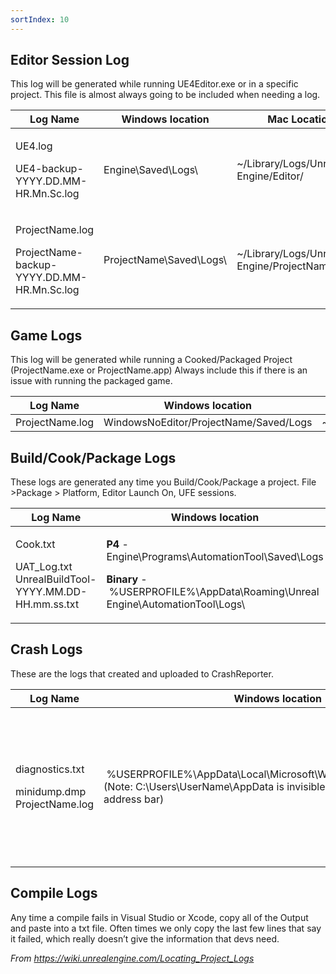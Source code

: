 ```yaml
---
sortIndex: 10
---
```


## **Editor Session Log**

This log will be generated while running UE4Editor.exe or in a specific project. This file is almost always going to be included when needing a log.

<table><thead><tr class="header"><th><strong>Log Name</strong></th><th><strong>Windows location</strong></th><th><strong>Mac Location</strong></th></tr></thead><tbody><tr class="odd"><td><p>UE4.log</p><p>UE4-backup-YYYY.DD.MM-HR.Mn.Sc.log</p></td><td>Engine\Saved\Logs\</td><td>~/Library/Logs/Unreal Engine/Editor/</td></tr><tr class="even"><td><p>ProjectName.log</p><p>ProjectName-backup-YYYY.DD.MM-HR.Mn.Sc.log</p></td><td>ProjectName\Saved\Logs\</td><td>~/Library/Logs/Unreal Engine/ProjectNameEditor/</td></tr></tbody></table>

## **Game Logs**

This log will be generated while running a Cooked/Packaged Project (ProjectName.exe or ProjectName.app) Always include this if there is an issue with running the packaged game.

<table><thead><tr class="header"><th><strong>Log Name</strong></th><th><strong>Windows location</strong></th><th><strong>Mac Location</strong></th></tr></thead><tbody><tr class="odd"><td>ProjectName.log</td><td>WindowsNoEditor/ProjectName/Saved/Logs</td><td>~/Library/Logs/ProjectName/</td></tr></tbody></table>

## **Build/Cook/Package Logs**

These logs are generated any time you Build/Cook/Package a project. File >Package > Platform, Editor Launch On, UFE sessions.

<table><thead><tr class="header"><th><strong>Log Name</strong></th><th><strong>Windows location</strong></th><th><strong>Mac Location</strong></th></tr></thead><tbody><tr class="odd"><td><p>Cook.txt</p><p>UAT_Log.txt UnrealBuildTool-YYYY.MM.DD-HH.mm.ss.txt</p></td><td><p><strong>P4</strong> - Engine\Programs\AutomationTool\Saved\Logs</p><p><strong>Binary</strong> - %USERPROFILE%\AppData\Roaming\Unreal Engine\AutomationTool\Logs\</p></td><td>~/Library/Logs/Unreal Engine/LocalBuildLogs/</td></tr></tbody></table>

## **Crash Logs**

These are the logs that created and uploaded to CrashReporter.

<table><thead><tr class="header"><th><strong>Log Name</strong></th><th><strong>Windows location</strong></th><th><strong>Mac Location</strong></th></tr></thead><tbody><tr class="odd"><td><p>diagnostics.txt</p><p>minidump.dmp ProjectName.log</p></td><td> %USERPROFILE%\AppData\Local\Microsoft\Windows\WER\ReportQueue (Note: C:\Users\UserName\AppData is invisible, just type the path on the address bar)</td><td><p><strong>P4</strong> - Engine/Saved/Crashes/CrashReport-ProjectName/</p><p><strong>Binary:</strong> ~/Library/Application Support/Epic/Unreal Engine/4.X/Saved/Crashes/CrashReport-ProjectName/ (Note that /Users/yourusername/Library is invisible. Hold the alt-key and from the finder menu select Go-&gt;Library)</p></td></tr></tbody></table>

## **Compile Logs**

Any time a compile fails in Visual Studio or Xcode, copy all of the Output and paste into a txt file. Often times we only copy the last few lines that say it failed, which really doesn’t give the information that devs need.

*From <https://wiki.unrealengine.com/Locating_Project_Logs>*
